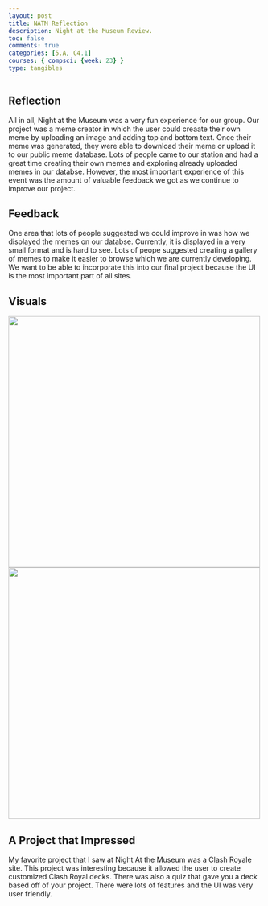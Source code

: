 ```yaml
---
layout: post
title: NATM Reflection
description: Night at the Museum Review.
toc: false
comments: true
categories: [5.A, C4.1]
courses: { compsci: {week: 23} }
type: tangibles
---
```


## Reflection

All in all, Night at the Museum was a very fun experience for our group. Our project was a meme creator in which the user could creaate their own meme by uploading an image and adding top and bottom text. Once their meme was generated, they were able to download their meme or upload it to our public meme database. Lots of people came to our station and had a great time creating their own memes and exploring already uploaded memes in our databse. However, the most important experience of this event was the amount of valuable feedback we got as we continue to improve our project.

## Feedback

One area that lots of people suggested we could improve in was how we displayed the memes on our databse. Currently, it is displayed in a very small format and is hard to see. Lots of peope suggested creating a gallery of memes to make it easier to browse which we are currently developing. We want to be able to incorporate this into our final project because the UI is the most important part of all sites.

## Visuals

<img src='https://i.ibb.co/C1sYbWr/SCR-20240216-twax.jpg' height="500" width="auto" /> 
<br>
<img src='https://i.ibb.co/CBZRz84/SCR-20240216-tywb.jpg' height="500" width="auto">

## A Project that Impressed

My favorite project that I saw at Night At the Museum was a Clash Royale site. This project was interesting because it allowed the user to create customized Clash Royal decks. There was also a quiz that gave you a deck based off of your project. There were lots of features and the UI was very user friendly.